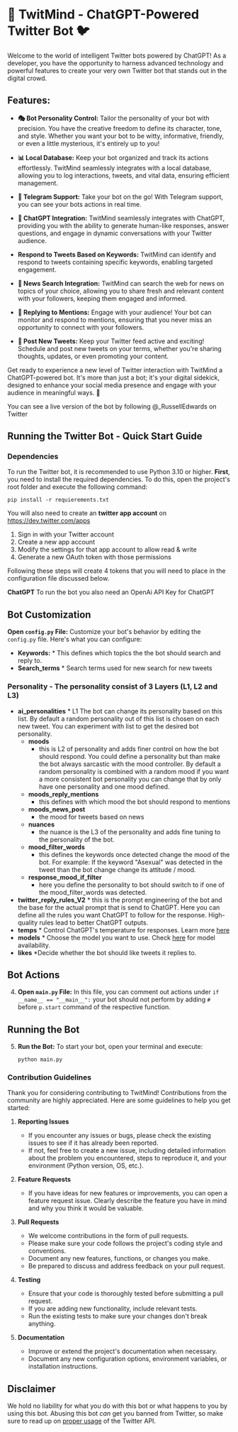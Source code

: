 

# 🤖 TwitMind - ChatGPT-Powered Twitter Bot 🐦

Welcome to the world of intelligent Twitter bots powered by ChatGPT! As a developer, you have the opportunity to harness advanced technology and powerful features to create your very own Twitter bot that stands out in the digital crowd.

## Features:

- **🎭 Bot Personality Control:** Tailor the personality of your bot with precision. You have the creative freedom to define its character, tone, and style. Whether you want your bot to be witty, informative, friendly, or even a little mysterious, it's entirely up to you!

- **📊 Local Database:** Keep your bot organized and track its actions effortlessly. TwitMind seamlessly integrates with a local database, allowing you to log interactions, tweets, and vital data, ensuring efficient management.

- **📱 Telegram Support:** Take your bot on the go! With Telegram support, you can see your bots actions in real time.

- **💬 ChatGPT Integration:** TwitMind seamlessly integrates with ChatGPT, providing you with the ability to generate human-like responses, answer questions, and engage in dynamic conversations with your Twitter audience.
-  **Respond to Tweets Based on Keywords:** TwitMind  can identify and respond to tweets containing specific keywords, enabling targeted engagement.

- **📰 News Search Integration:** TwitMind can search the web for news on topics of your choice, allowing you to share fresh and relevant content with your followers, keeping them engaged and informed.

- **📣 Replying to Mentions:** Engage with your audience! Your bot can monitor and respond to mentions, ensuring that you never miss an opportunity to connect with your followers.

- **📝 Post New Tweets:** Keep your Twitter feed active and exciting! Schedule and post new tweets on your terms, whether you're sharing thoughts, updates, or even promoting your content.

Get ready to experience a new level of Twitter interaction with TwitMind a ChatGPT-powered bot. It's more than just a bot; it's your digital sidekick, designed to enhance your social media presence and engage with your audience in meaningful ways. 🚀

You can see a live version of the bot by following @_RussellEdwards on Twitter  

## Running the Twitter Bot - Quick Start Guide

### Dependencies
To run the Twitter bot, it is recommended to use Python 3.10 or higher. **First**, you need to install the required dependencies. To do this, open the project's root folder and execute the following command:

    pip install -r requierements.txt 

You will also need to create an **twitter app account** on https://dev.twitter.com/apps

1. Sign in with your Twitter account
2. Create a new app account
3. Modify the settings for that app account to allow read & write
4. Generate a new OAuth token with those permissions

Following these steps will create 4 tokens that you will need to place in the configuration file discussed below.

**ChatGPT**
To run the bot you also need an OpenAi API Key for ChatGPT



## Bot Customization

**Open `config.py` File:** Customize your bot's behavior by editing the `config.py` file. Here's what you can configure:
- **Keywords:**
		* This defines which topics the the bot should search and reply to.
- **Search_terms**
		* Search terms used for new search for new tweets
### Personality - The personality consist of 3 Layers (L1, L2 and L3)
- **ai_personalities**
		* L1 The bot can change its personality based on this list. By default a random personality out of this list is chosen on each new tweet. You can experiment with list to get the desired bot personality. 
	- **moods**
		* this is L2 of personality and adds finer control on how the bot should respond. You could define a personality but than make the bot always sarcastic with the mood controller. By default a random personality is combined with a random mood if you want a more consistent bot personality you can change that by only have one personality and one mood defined.
	- **moods_reply_mentions**
		* this defines with which mood the bot should respond to mentions
	- **moods_news_post**
		* the mood for tweets based on news
	- **nuances**
		* the nuance is the L3 of the personality and adds fine tuning to the personality of the bot. 
	- **mood_filter_words**
		* this defines the keywords once detected change the mood of the bot. For example: If the keyword "Asexual" was detected in the tweet than the bot change change its attitude / mood.
	- **response_mood_if_filter**
		* here you define the personality to bot should switch to if one of the mood_filter_words was detected.
- **twitter_reply_rules_V2**
		* this is the prompt engineering of the bot and the base for the actual prompt that is send to ChatGPT. Here you can define all the rules you want ChatGPT to follow for the response. High-quality rules lead to better ChatGPT outputs.
- **temps**
		* Control ChatGPT's temperature for responses. Learn more [here](https://community.openai.com/t/cheat-sheet-mastering-temperature-and-top-p-in-chatgpt-api-a-few-tips-and-tricks-on-controlling-the-creativity-deterministic-output-of-prompt-responses/172683) 
- **models**
		* Choose the model you want to use. Check [here](https://platform.openai.com/docs/models/overview) for model availability.
- **likes**
		*Decide whether the bot should like tweets it replies to.

## Bot Actions

4. **Open `main.py` File:** In this file, you can comment out actions under `if __name__ == "__main__":` your bot should not perform by adding `#` before `p.start` command of the respective function.

## Running the Bot

5. **Run the Bot:** To start your bot, open your terminal and execute:

   `python main.py`
  

### Contribution Guidelines ###

Thank you for considering contributing to TwitMind! Contributions from the community are highly appreciated. Here are some guidelines to help you get started:

1. **Reporting Issues**
   - If you encounter any issues or bugs, please check the existing issues to see if it has already been reported.
   - If not, feel free to create a new issue, including detailed information about the problem you encountered, steps to reproduce it, and your environment (Python version, OS, etc.).

2. **Feature Requests**
   - If you have ideas for new features or improvements, you can open a feature request issue. Clearly describe the feature you have in mind and why you think it would be valuable.

3. **Pull Requests**
   - We welcome contributions in the form of pull requests.
   - Please make sure your code follows the project's coding style and conventions.
   - Document any new features, functions, or changes you make.
   - Be prepared to discuss and address feedback on your pull request.

4. **Testing**
   - Ensure that your code is thoroughly tested before submitting a pull request.
   - If you are adding new functionality, include relevant tests.
   - Run the existing tests to make sure your changes don't break anything.

5. **Documentation**
   - Improve or extend the project's documentation when necessary.
   - Document any new configuration options, environment variables, or installation instructions.

## Disclaimer

We hold no liability for what you do with this bot or what happens to you by using this bot. Abusing this bot *can* get you banned from Twitter, so make sure to read up on [proper usage](https://support.twitter.com/articles/76915-automation-rules-and-best-practices) of the Twitter API.

